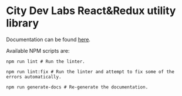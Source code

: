# City Dev Labs React&Redux utility library

Documentation can be found [here](https://github.com/W3GroupFinland/cdl-react-utils/blob/master/DOCS.md).

Available NPM scripts are:

```shell
npm run lint # Run the linter.

npm run lint:fix # Run the linter and attempt to fix some of the errors automatically.

npm run generate-docs # Re-generate the documentation.

```